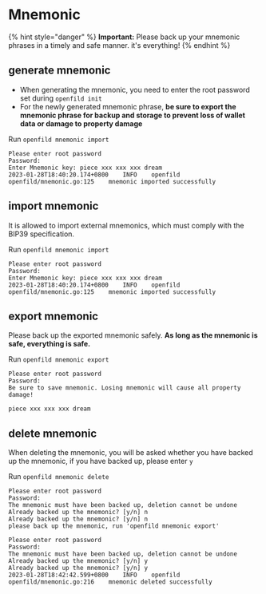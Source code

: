 # Mnemonic

{% hint style="danger" %}
**Important:** Please back up your mnemonic phrases in a timely and safe manner. it's everything!
{% endhint %}

## generate mnemonic

* When generating the mnemonic, you need to enter the root password set during `openfild init`
* For the newly generated mnemonic phrase, **be sure to export the mnemonic phrase for backup and storage to prevent loss of wallet data or damage to property damage**

Run `openfild mnemonic import`

```
Please enter root password
Password:
Enter Mnemonic key: piece xxx xxx xxx dream
2023-01-28T18:40:20.174+0800	INFO	openfild	openfild/mnemonic.go:125	mnemonic imported successfully
```

## import mnemonic

It is allowed to import external mnemonics, which must comply with the BIP39 specification.

Run `openfild mnemonic import`

```
Please enter root password
Password:
Enter Mnemonic key: piece xxx xxx xxx dream
2023-01-28T18:40:20.174+0800	INFO	openfild	openfild/mnemonic.go:125	mnemonic imported successfully
```

## export mnemonic

Please back up the exported mnemonic safely. **As long as the mnemonic is safe, everything is safe.**

Run `openfild mnemonic export`

```
Please enter root password
Password:
Be sure to save mnemonic. Losing mnemonic will cause all property damage!

piece xxx xxx xxx dream
```

## delete mnemonic

When deleting the mnemonic, you will be asked whether you have backed up the mnemonic, if you have backed up, please enter `y`

Run `openfild mnemonic delete`

```
Please enter root password
Password:
The mnemonic must have been backed up, deletion cannot be undone
Already backed up the mnemonic? [y/n] n
Already backed up the mnemonic? [y/n] n
please back up the mnemonic, run 'openfild mnemonic export'
```

```
Please enter root password
Password:
The mnemonic must have been backed up, deletion cannot be undone
Already backed up the mnemonic? [y/n] y
Already backed up the mnemonic? [y/n] y
2023-01-28T18:42:42.599+0800	INFO	openfild	openfild/mnemonic.go:216	mnemonic deleted successfully
```

